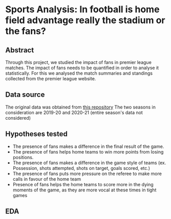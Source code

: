 # Sports Analysis: In football is home field advantage really the stadium or the fans? 

## Abstract
Through this project, we studied the impact of fans in premier league matches. The impact of fans needs to be quantified in order to analyse it statistically. For this we analysed the match summaries and standings collected from the premier league website.

## Data source
The original data was obtained from [this repository](https://github.com/bicachu/EPL-fans-presence-experiment/blob/main/data/premier_league_matches.csv) 
The two seasons in consideration are 2019-20 and 2020-21 (entire season's data not considered)

## Hypotheses tested

* The presence of fans makes a difference in the final result of the game.
* The presence of fans helps home teams to win more points from losing positions.
* The presence of fans makes a difference in the game style of teams (ex. Possession, shots attempted, shots on target, goals scored, etc.)
* The presence of fans puts more pressure on the referee to make more calls in favour of the home team
* Presence of fans helps the home teams to score more in the dying moments of the game, as they are more vocal at these times in tight games

## EDA 


